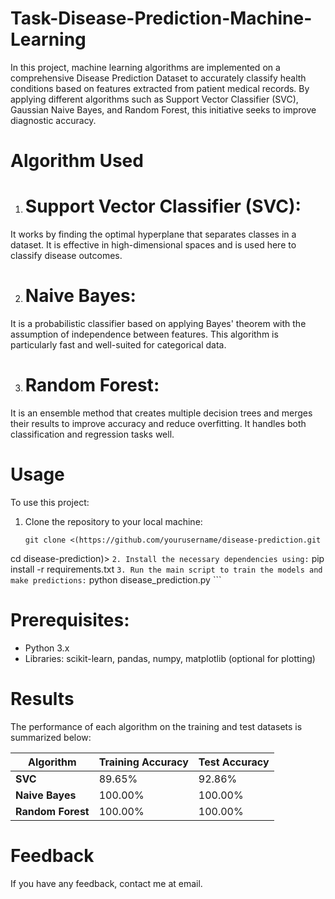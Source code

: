 # Task-Disease-Prediction-Machine-Learning
 In this project, machine learning algorithms are implemented on a comprehensive Disease Prediction Dataset to accurately classify health conditions based on features extracted from patient medical records. By applying different algorithms such as Support Vector Classifier (SVC), Gaussian Naive Bayes, and Random Forest, this initiative seeks to improve diagnostic accuracy.
 # Algorithm Used
 1. # Support Vector Classifier (SVC):
It works by finding the optimal hyperplane that separates classes in a dataset. It is effective in high-dimensional spaces and is used here to classify disease outcomes.

2.  # Naive Bayes:
It is a probabilistic classifier based on applying Bayes' theorem with the assumption of independence between features. This algorithm is particularly fast and well-suited for categorical data.

3. # Random Forest:
It is an ensemble method that creates multiple decision trees and merges their results to improve accuracy and reduce overfitting. It handles both classification and regression tasks well.

# Usage
To use this project:

1. Clone the repository to your local machine:
    ```
    git clone <(https://github.com/yourusername/disease-prediction.git
cd disease-prediction)>
    ```
2. Install the necessary dependencies using:
    ```
    pip install -r requirements.txt
    ```
3. Run the main script to train the models and make predictions:
    ```
    python disease_prediction.py
    ```
# Prerequisites:
- Python 3.x
- Libraries: scikit-learn, pandas, numpy, matplotlib (optional for plotting)

# Results

The performance of each algorithm on the training and test datasets is summarized below:

| Algorithm               | Training Accuracy | Test Accuracy   |
|-------------------------|-------------------|-----------------|
| **SVC**                 | 89.65%            | 92.86%          |
| **Naive Bayes**          | 100.00%           | 100.00%         |
| **Random Forest**        | 100.00%           | 100.00%         |

# Feedback
If you have any feedback, contact me at email.

